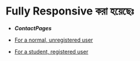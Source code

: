 # Fully Responsive করা হয়েছেঃ  

 - ***ContactPages***  

  - [For a normal, unregistered user](https://aronno000.github.io/medical-our-dream-aronno/contactPages/contactUs.html)  
  - [For a student, registered user](https://aronno000.github.io/medical-our-dream-aronno/contactPages/contactUs-Registered.html)  

